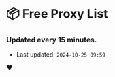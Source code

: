 # :package: Free Proxy List
### Updated every 15 minutes.

- Last updated: `2024-10-25 09:59`

:heart:
